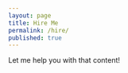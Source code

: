 ```yaml
---
layout: page
title: Hire Me
permalink: /hire/
published: true
---
```


Let me help you with that content!
